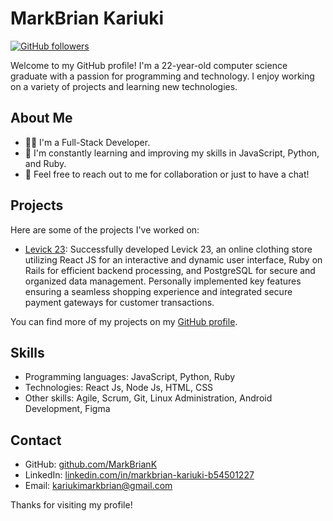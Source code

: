 # MarkBrian Kariuki

[![GitHub followers](https://img.shields.io/github/followers/MarkBrianK?label=Follow&style=social)](https://github.com/MarkBrianK)

Welcome to my GitHub profile! I'm a 22-year-old computer science graduate with a passion for programming and technology. I enjoy working on a variety of projects and learning new technologies.

## About Me

- 👩‍💻 I'm a Full-Stack Developer.
- 🌱 I'm constantly learning and improving my skills in JavaScript, Python, and Ruby.
- 💬 Feel free to reach out to me for collaboration or just to have a chat!

## Projects

Here are some of the projects I've worked on:

- [Levick 23](https://levick.africa/): Successfully developed Levick 23, an online clothing store utilizing React JS for an interactive and dynamic user interface, Ruby on Rails for efficient backend processing, and PostgreSQL for secure and organized data management. Personally implemented key features ensuring a seamless shopping experience and integrated secure payment gateways for customer transactions.

You can find more of my projects on my [GitHub profile](https://github.com/MarkBrianK).

## Skills

- Programming languages: JavaScript, Python, Ruby
- Technologies: React Js, Node Js, HTML, CSS
- Other skills: Agile, Scrum, Git, Linux Administration, Android Development, Figma

## Contact

- GitHub: [github.com/MarkBrianK](https://github.com/MarkBrianK)
- LinkedIn: [linkedin.com/in/markbrian-kariuki-b54501227](https://www.linkedin.com/in/markbrian-kariuki-b54501227)
- Email: kariukimarkbrian@gmail.com


Thanks for visiting my profile!
